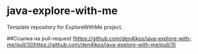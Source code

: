 # java-explore-with-me
Template repository for ExploreWithMe project.

##Ссылка на pull-request
[https://github.com/den4ikos/java-explore-with-me/pull/3](https://github.com/den4ikos/java-explore-with-me/pull/3)
